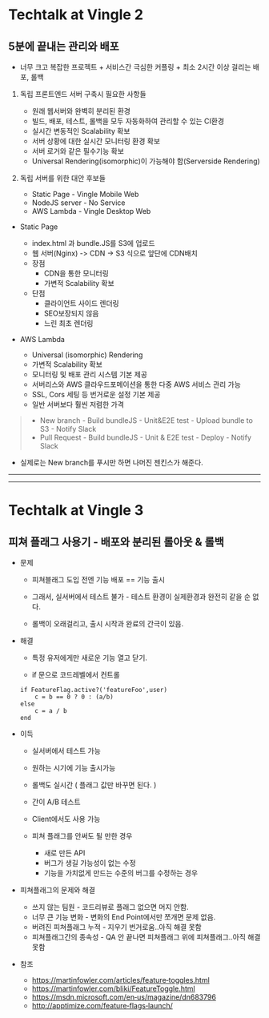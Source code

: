 # Techtalk at Vingle 2

##  5분에 끝내는 관리와 배포

* 너무 크고 복잡한 프로젝트 + 서비스간 극심한 커플링 + 최소 2시간 이상 걸리는 배포, 롤백

1. 독립 프론트엔드 서버 구축시 필요한 사항들

    * 원래 웹서버와 완벽히 분리된 환경
    * 빌드, 배포, 테스트, 롤백을 모두 자동화하여 관리할 수 있는 CI환경
    * 실시간 변동적인 Scalability 확보
    * 서버 상황에 대한 실시간 모니터링 환경 확보
    * 서버 로거와 같은 필수기능 확보
    * Universal Rendering(isomorphic)이 가능해야 함(Serverside Rendering)

2. 독립 서버를 위한 대안 후보들

    * Static Page - Vingle Mobile Web
    * NodeJS server - No Service
    * AWS Lambda - Vingle Desktop Web

* Static Page
    * index.html 과 bundle.JS를 S3에 업로드
    * 웹 서버(Nginx) -> CDN -> S3 식으로 앞단에 CDN배치
    * 장점
        * CDN을 통한 모니터링
        * 가변적 Scalability 확보
    * 단점
        * 클라이언트 사이드 렌더링
        * SEO보장되지 않음
        * 느린 최초 렌더링

* AWS Lambda 

    * Universal (isomorphic) Rendering
    * 가변적 Scalability 확보
    * 모니터링 및 배포 관리 시스템 기본 제공
    * 서버리스와 AWS 클라우드포메이션을 통한 다중 AWS 서비스 관리 가능
    * SSL, Cors 세팅 등 번거로운 설정 기본 제공
    * 일반 서버보다 훨씬 저렴한 가격

> * New branch - Build bundleJS - Unit&E2E test - Upload bundle to S3 - Notify Slack
> * Pull Request - Build bundleJS - Unit & E2E test - Deploy - Notify Slack
> 
* 실제로는 New branch를 푸시만 하면 나머진 젠킨스가 해준다.

***
***

# Techtalk at Vingle 3

## 피쳐 플래그 사용기 - 배포와 분리된 롤아웃 & 롤백

* 문제
    * 피쳐블래그 도입 전엔 기능 배포 == 기능 출시

    * 그래서, 실서버에서 테스트 불가 - 테스트 환경이 실제환경과 완전히 같을 순 없다.

    * 롤백이 오래걸리고, 출시 시작과 완료의 간극이 있음.

* 해결

    * 특정 유저에게만 새로운 기능 열고 닫기.

    * if 문으로 코드레벨에서 컨트롤

    ```
    if FeatureFlag.active?('featureFoo',user)
        c = b == 0 ? 0 : (a/b)
    else
        c = a / b
    end

    ```

* 이득 

    * 실서버에서 테스트 가능

    * 원하는 시기에 기능 출시가능

    * 롤백도 실시간 ( 플래그 값만 바꾸면 된다. )

    * 간이 A/B 테스트

    * Client에서도 사용 가능

    * 피쳐 플래그를 안써도 될 만한 경우
        * 새로 만든 API
        * 버그가 생길 가능성이 없는 수정
        * 기능을 가치없게 만드는 수준의 버그를 수정하는 경우

* 피쳐플래그의 문제와 해결
    * 쓰지 않는 팀원 - 코드리뷰로 플래그 없으면 머지 안함.
    * 너무 큰 기능 변화 - 변화의 End Point에서만 쪼개면 문제 없음.
    * 버려진 피쳐플래그 누적 - 지우기 번거로움..아직 해결 못함
    * 피쳐플래그간의 종속성 - QA 안 끝나면 피쳐플래그 위에 피쳐플래그..아직 해결 못함

* 참조
    * https://martinfowler.com/articles/feature‑toggles.html
    * https://martinfowler.com/bliki/FeatureToggle.html
    * https://msdn.microsoft.com/en‑us/magazine/dn683796
    * http://apptimize.com/feature‑flags‑launch/